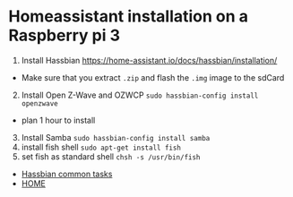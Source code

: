 # Homeassistant installation on a Raspberry pi 3
1. Install Hassbian https://home-assistant.io/docs/hassbian/installation/
  * Make sure that you extract `.zip` and flash the `.img` image to the sdCard
2. Install Open Z-Wave and OZWCP `sudo hassbian-config install openzwave`
  * plan 1 hour to install
3. Install Samba `sudo hassbian-config install samba`
4. install fish shell `sudo apt-get install fish`
5. set fish as standard shell `chsh -s /usr/bin/fish `


* [Hassbian common tasks](https://github.com/masterwendu/ki-adi-mundi/blob/master/hassbian/commonTasks.md)
* [HOME](https://github.com/masterwendu/ki-adi-mundi)
